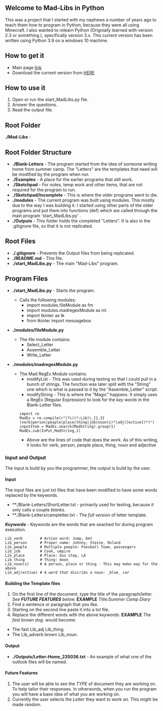 ## Welcome to Mad-Libs in Python
This was a project that I started with my nephews a number of years ago to teach them how to program in Python, because they were all using Minecraft.  I also wanted to relearn Python (Orignially learned with version 2.3 or something.), specifically version 3.x.  This current version has been written using Python 3.9 on a windows 10 machine.

## How to get it
- Main page [link](https://github.com/OgJAkFy8/Mad-Libs)
- Download the current version from [HERE](https://github.com/OgJAkFy8/Mad-Libs/releases/tag/v2.0)

## How to use it
1. Open or run the start_MadLibs.py file. 
1. Answer the questions. 
1. Read the output file. 

## Root Folder
**./Mad-Libs** - 

## Root Folder Structure
- **./Blank-Letters** - The program started from the idea of someone writing home from summer camp.  The "Letters" are the templates that need will be modified by the program when run. 
- **./Examples** - A place for the earlier programs that still work. 
- **./Sketchpad** - For notes, temp work and other items, that are not required for the program to run.
- **./Sketchpad/Incomplete** - This is where the older programs went to die. 
- **./modules** - The current program was built using modules.  This mostly due to the way I was building it.  I started using other parts of the older programs and put them into functions (def) which are called through the main program 'start_MadLibs.py' .  
- **./Outputs** - This folder holds the completed "Letters".  It is also in the .gitignore file, so that it is not replicated. 

## Root Files
- **./.gitignore** - Prevents the Output files from being replicated. 
- **./README.md** - This file. 
- **./start_MadLibs.py** - The main "Mad-Libs" program. 

## Program Files
- **./start_MadLibs.py** - Starts the program.  
  - Calls the following modules: 
    - import modules.fileModule as fm 
    - import modules.madregexModule as ml 
    - import tkinter as tk 
    - from tkinter import messagebox 

- **./modules/fileModule.py**
  - The file module contains: 
    - Select_Letter 
    - Assemble_Letter 
    - Write_Letter 

- **./modules/madregexModule.py** 
  - The Mad RegEx Module contains:
    - modifyList - This was used during testing so that I could pull in a bunch of strings.  The function was later split with the "String" one which is what is passed to it by the "Assemble_Letter" script.
    - modifyString - This is where the "Magic" happens.  It simply uses a RegEx (Regular Expression) to look for the _key words_ in the Blank-Letter files.
    ```
    import re
    MadEx = re.compile(r"(?i)(?:Lib)\_{1,3}(verb|person|people|place|thing|job|noun(s)*|adj([ective])*)")
    inputItem = MadEx.search(MadString).group(1)
    MadEx.sub(InPut,MadString,1)
    ```
    - Above are the lines of code that does the work. As of this writing, it looks for verb, person, people place, thing, noun and adjective
    
### Input and Output
The input is build by you the programmer, the output is build by the user.

#### Input
The input files are just txt files that have been modified to have some words replaced by the keywords.
- **./Blank-Letters/ShortLetter.txt - primarily used for testing, because it only calls a couple _blanks_.
- **./Blank-Letters/campletter.txt - The _full version_ of letter template.

**_Keywords_** - Keywords are the words that are seached for during program execution.   
``` 
Lib_verb        # Action word: Jump, bet
Lib_person      # Proper name: Johnny, Stevie, Roland
Lib_people      # Multiple people: Foosball Team, passengers
Lib_job         # Cook, umpire
Lib_place       # Place: bus stop, LA
Lib_thing       # Thing: moon
Lib_noun(s)     # A person, place or thing - This may make way for the above
Lib_adj(ective) # A word that discribs a noun: _blue_ car

``` 

#### Building the Template files
1. On the first line of the document, type the title of the paragraph/letter.  _See **FUTURE FEATURES** below._
**EXAMPLE** _Title:Summer Camp Diary_
1. Find a sentence or paragraph that you like. 
1. Starting on the second line paste it into a txt file. 
1. Replace the different words with the above _keywords_. 
**EXAMPLE** _The fast brown dog._ would become:
  - The fast Lib_adj Lib_thing.
  - The Lib_adverb brown Lib_noun.

#### Output
- **./Outputs/Letter-Home_235036.txt** - An example of what one of the outlook files will be named.  

#### Future Features
1. The user will be able to see the _TYPE_ of document they are working on.  To help tailor their responses. In otherwords, when you run the program you will have a base idea of what you are working on. 
1. Currently the user selects the _Letter_ they want to work on.  This might be made random.


